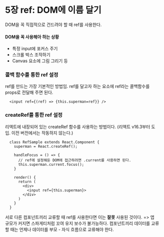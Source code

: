# 5장 ref: DOM에 이름 달기
DOM을 꼭 직접적으로 건드려야 할 때 ref를 사용한다.
#### DOM을 꼭 사용해아 하는 상황
- 특정 input에 포커스 주기
- 스크롤 박스 조작하기
- Canvas 요소에 그림 그리기 등

### 콜백 함수를 통한 ref 설정
ref를 만드는 가장 기본적인 방법임. ref를 달고자 하는 요소에 ref라는 콜백함수를 props로 전달해 주면 된다.
```
  <input ref={(ref) => {this.superman=ref}} />
```

### createRef를 통한 ref 설정
리액트에 내장되어 있는 createRef 함수를 사용하는 방법이다. (리액트 v16.3부터 도입. 이전 버전에서는 작동하지 않는다.)
```
  class RefSample extends React.Component {
    superman = React.createRef();

    handleFocus = () => {
      // ref에 설정해둔 DOM에 접근하려면 .current를 사용하면 된다.
      this.superman.current.focus();
    }

    render() {
      return (
        <div>
          <input ref={this.superman}>
        </div>
      )
    }
  }
```

서로 다른 컴포넌트끼리 교류할 때 ref를 사용한다면 이는 <b>잘못</b> 사용된 것이다. => 앱 규모가 커지면 스파게티처럼 꼬여 유지 보수가 불가능하다. 컴포넌트끼리 데이터를 교류할 때는 언제나 데이터를 부모 - 자식 흐름으로 교류해야 한다.